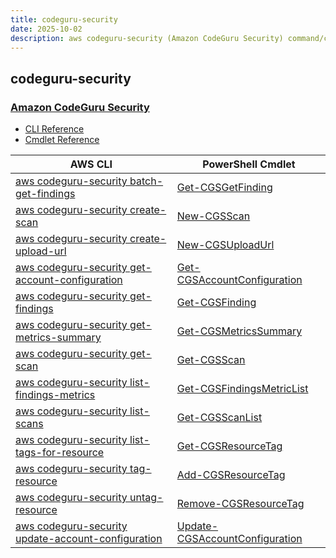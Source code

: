 ```yaml
---
title: codeguru-security
date: 2025-10-02
description: aws codeguru-security (Amazon CodeGuru Security) command/cmdlet list.
---
```


## codeguru-security

### [Amazon CodeGuru Security](https://aws.amazon.com/codeguru/)

* [CLI Reference](https://awscli.amazonaws.com/v2/documentation/api/latest/reference/codeguru-security/index.html)
* [Cmdlet Reference](https://docs.aws.amazon.com/powershell/latest/reference/items/CodeGuruSecurity_cmdlets.html)

|AWS CLI|PowerShell Cmdlet|
|----|----|
|[aws codeguru-security batch-get-findings](https://awscli.amazonaws.com/v2/documentation/api/latest/reference/codeguru-security/batch-get-findings.html)|[Get-CGSGetFinding](https://docs.aws.amazon.com/powershell/latest/reference/items/Get-CGSGetFinding.html)|
|[aws codeguru-security create-scan](https://awscli.amazonaws.com/v2/documentation/api/latest/reference/codeguru-security/create-scan.html)|[New-CGSScan](https://docs.aws.amazon.com/powershell/latest/reference/items/New-CGSScan.html)|
|[aws codeguru-security create-upload-url](https://awscli.amazonaws.com/v2/documentation/api/latest/reference/codeguru-security/create-upload-url.html)|[New-CGSUploadUrl](https://docs.aws.amazon.com/powershell/latest/reference/items/New-CGSUploadUrl.html)|
|[aws codeguru-security get-account-configuration](https://awscli.amazonaws.com/v2/documentation/api/latest/reference/codeguru-security/get-account-configuration.html)|[Get-CGSAccountConfiguration](https://docs.aws.amazon.com/powershell/latest/reference/items/Get-CGSAccountConfiguration.html)|
|[aws codeguru-security get-findings](https://awscli.amazonaws.com/v2/documentation/api/latest/reference/codeguru-security/get-findings.html)|[Get-CGSFinding](https://docs.aws.amazon.com/powershell/latest/reference/items/Get-CGSFinding.html)|
|[aws codeguru-security get-metrics-summary](https://awscli.amazonaws.com/v2/documentation/api/latest/reference/codeguru-security/get-metrics-summary.html)|[Get-CGSMetricsSummary](https://docs.aws.amazon.com/powershell/latest/reference/items/Get-CGSMetricsSummary.html)|
|[aws codeguru-security get-scan](https://awscli.amazonaws.com/v2/documentation/api/latest/reference/codeguru-security/get-scan.html)|[Get-CGSScan](https://docs.aws.amazon.com/powershell/latest/reference/items/Get-CGSScan.html)|
|[aws codeguru-security list-findings-metrics](https://awscli.amazonaws.com/v2/documentation/api/latest/reference/codeguru-security/list-findings-metrics.html)|[Get-CGSFindingsMetricList](https://docs.aws.amazon.com/powershell/latest/reference/items/Get-CGSFindingsMetricList.html)|
|[aws codeguru-security list-scans](https://awscli.amazonaws.com/v2/documentation/api/latest/reference/codeguru-security/list-scans.html)|[Get-CGSScanList](https://docs.aws.amazon.com/powershell/latest/reference/items/Get-CGSScanList.html)|
|[aws codeguru-security list-tags-for-resource](https://awscli.amazonaws.com/v2/documentation/api/latest/reference/codeguru-security/list-tags-for-resource.html)|[Get-CGSResourceTag](https://docs.aws.amazon.com/powershell/latest/reference/items/Get-CGSResourceTag.html)|
|[aws codeguru-security tag-resource](https://awscli.amazonaws.com/v2/documentation/api/latest/reference/codeguru-security/tag-resource.html)|[Add-CGSResourceTag](https://docs.aws.amazon.com/powershell/latest/reference/items/Add-CGSResourceTag.html)|
|[aws codeguru-security untag-resource](https://awscli.amazonaws.com/v2/documentation/api/latest/reference/codeguru-security/untag-resource.html)|[Remove-CGSResourceTag](https://docs.aws.amazon.com/powershell/latest/reference/items/Remove-CGSResourceTag.html)|
|[aws codeguru-security update-account-configuration](https://awscli.amazonaws.com/v2/documentation/api/latest/reference/codeguru-security/update-account-configuration.html)|[Update-CGSAccountConfiguration](https://docs.aws.amazon.com/powershell/latest/reference/items/Update-CGSAccountConfiguration.html)|

